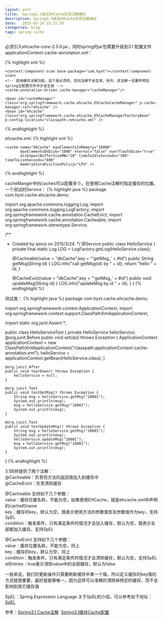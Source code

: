 ```yaml
---
layout: post
title:  Spring3.1结合EHCache实现注解缓存
description: Spring3.1结合EHCache实现注解缓存
date:   2015-03-24 15:21:39
categories: blog
tags: spring cache
---
```

必须引入ehcache-core-2.5.0.jar，同时spring的jar包需要升级到3.1 
配置文件applicationContext-cache-annotation.xml：

{% highlight xml %}
<beans xmlns="http://www.springframework.org/schema/beans"
       xmlns:xsi="http://www.w3.org/2001/XMLSchema-instance" xmlns:p="http://www.springframework.org/schema/p"
       xmlns:cache="http://www.springframework.org/schema/cache"
       xmlns:context="http://www.springframework.org/schema/context"
       xsi:schemaLocation="
                http://www.springframework.org/schema/beans http://www.springframework.org/schema/beans/spring-beans-3.1.xsd
                http://www.springframework.org/schema/cache http://www.springframework.org/schema/cache/spring-cache-3.1.xsd
                http://www.springframework.org/schema/context
                http://www.springframework.org/schema/context/spring-context-3.0.xsd">

    <context:component-scan base-package="com.hyxt"></context:component-scan>
    <!-- 启用缓存注解功能，这个是必须的，否则注解不会生效，另外，该注解一定要声明在spring主配置文件中才会生效 -->
    <cache:annotation-driven cache-manager="cacheManager"/>

    <bean id="cacheManager" class="org.springframework.cache.ehcache.EhCacheCacheManager" p:cache-manager-ref="ehcache" />
    <bean id="ehcache" class="org.springframework.cache.ehcache.EhCacheManagerFactoryBean" p:config-location="classpath:/ehcache.xml" />
</beans>
{% endhighlight %}

ehcache.xml:
{% highlight xml %}
<?xml version="1.0" encoding="UTF-8"?>
<ehcache xmlns:xsi="http://www.w3.org/2001/XMLSchema-instance"
         xsi:noNamespaceSchemaLocation="ehcache.xsd" updateCheck="true"
         monitoring="autodetect">
    <!--
    <diskStore path="java.io.tmpdir" /> -->
    <diskStore path="d:/cachetmpdir"/>
    <defaultCache maxElementsInMemory="10000" eternal="false"
                  timeToIdleSeconds="120" timeToLiveSeconds="120" overflowToDisk="true"
                  maxElementsOnDisk="10000000" diskPersistent="false"
                  diskExpiryThreadIntervalSeconds="120" memoryStoreEvictionPolicy="LRU" />

    <cache name="dbCache" maxElementsInMemory="10000"
           maxElementsOnDisk="1000" eternal="false" overflowToDisk="true"
           diskSpoolBufferSizeMB="20" timeToIdleSeconds="300" timeToLiveSeconds="600"
           memoryStoreEvictionPolicy="LFU" />
</ehcache>
{% endhighlight %}

cacheManger中的caches可以配置多个。在使用Cache注解时指定缓存的位置。
一个测试的Service：
{% highlight java %}
package com.hyxt.cache.ehcache.demo;

import org.apache.commons.logging.Log;
import org.apache.commons.logging.LogFactory;
import org.springframework.cache.annotation.CacheEvict;
import org.springframework.cache.annotation.Cacheable;
import org.springframework.stereotype.Service;

/**
 * Created by qince on 2015/3/24.
 */
@Service
public class HelloService {
    private final static Log LOG = LogFactory.getLog(HelloService.class);

    @Cacheable(value = "dbCache",key = "'getMsg_' + #id")
    public String getMsg(String id) {
        LOG.info("call getMsg(id) by " + id);
        return "hello " + id;
    }

    @CacheEvict(value = "dbCache",key = "'getMsg_' + #id")
    public void updateMsg(String id) {
        LOG.info("updateMsg by id " + id);
    }
}
{% endhighlight %}

测试类：
{% highlight java %}
package com.hyxt.cache.ehcache.demo;

import org.springframework.context.ApplicationContext;
import org.springframework.context.support.ClassPathXmlApplicationContext;

import static org.junit.Assert.*;

public class HelloServiceTest {
    private HelloService helloService;
    @org.junit.Before
    public void setUp() throws Exception {
        ApplicationContext applicationContext = new ClassPathXmlApplicationContext("classpath:applicationContext-cache-annotation.xml");
        helloService = applicationContext.getBean(HelloService.class);
    }

    @org.junit.After
    public void tearDown() throws Exception {
        helloService = null;
    }

    @org.junit.Test
    public void testGetMsg() throws Exception {
        String msg = helloService.getMsg("10001");
        System.out.println(msg);
        msg = helloService.getMsg("10001");
        System.out.println(msg);
    }

    @org.junit.Test
    public void testUpdateMsg() throws Exception {
        String msg = helloService.getMsg("10001");
        System.out.println(msg);
        helloService.updateMsg("10001");
        msg = helloService.getMsg("10001");
        System.out.println(msg);
    }
}
{% endhighlight %}

3.1同样提供了两个注解：  
@Cacheable：负责将方法的返回值加入到缓存中  
@CacheEvict：负责清除缓存

@Cacheable 支持如下几个参数：  
value：缓存位置名称，不能为空，如果使用EHCache，就是ehcache.xml中声明的cache的name  
key：缓存的key，默认为空，既表示使用方法的参数类型及参数值作为key，支持SpEL  
condition：触发条件，只有满足条件的情况才会加入缓存，默认为空，既表示全部都加入缓存，支持SpEL


@CacheEvict 支持如下几个参数：  
value：缓存位置名称，不能为空，同上  
key：缓存的key，默认为空，同上  
condition：触发条件，只有满足条件的情况才会清除缓存，默认为空，支持SpEL  
allEntries：true表示清除value中的全部缓存，默认为false  

一般来说，我们的更新操作只需要刷新缓存中某一个值，所以定义缓存的key值的方式就很重要，最好是能够唯一，因为这样可以准确的清除掉特定的缓存，而不会影响到其它缓存值

SpEL：Spring Expression Language
关于SpEL的介绍，可以参考如下地址：
[SpEL](http://static.springsource.org/spring/docs/3.1.0.M1/spring-framework-reference/html/expressions.html)

参考：[Spring3.1 Cache注解](http://hanqunfeng.iteye.com/blog/1158824)&nbsp;&nbsp;[Spring3.1缓存Cache配置](http://liuccc1.iteye.com/blog/1345195)